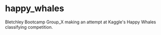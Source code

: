 # happy_whales

Bletchley Bootcamp Group_X making an attempt at Kaggle's Happy Whales classifying competition.
